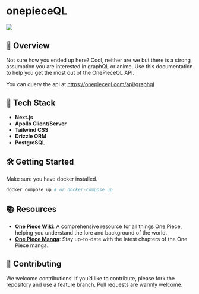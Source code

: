 # onepieceQL
![](./one-piece.gif)

## 📖 Overview

Not sure how you ended up here? Cool, neither are we but there is a strong assumption you are interested in graphQL or anime. Use this documentation to help you get the most out of the OnePieceQL API.

You can query the api at https://onepieceql.com/api/graphql

## 🚀 Tech Stack

- **Next.js**
- **Apollo Client/Server**
- **Tailwind CSS**
- **Drizzle ORM**
- **PostgreSQL**

## 🛠️ Getting Started

Make sure you have docker installed.
```bash
docker compose up # or docker-compose up
```

## 📚 Resources

- **[One Piece Wiki](https://onepiece.fandom.com/wiki/One_Piece_Wiki)**: A comprehensive resource for all things One Piece, helping you understand the lore and background of the world.
- **[One Piece Manga](https://ww7.readonepiece.com/)**: Stay up-to-date with the latest chapters of the One Piece manga.


## 🤝 Contributing

We welcome contributions! If you’d like to contribute, please fork the repository and use a feature branch. Pull requests are warmly welcome.